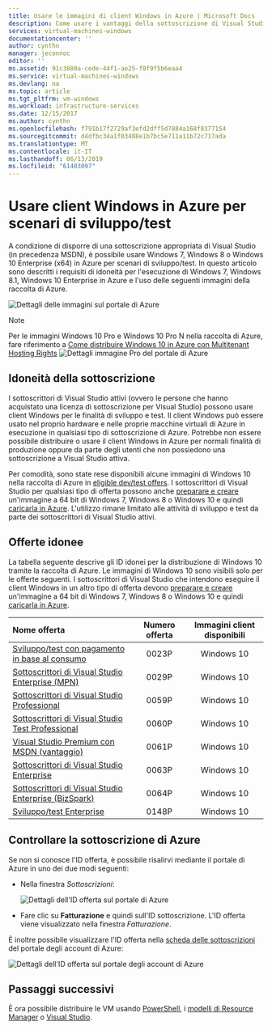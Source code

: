 ```yaml
---
title: Usare le immagini di client Windows in Azure | Microsoft Docs
description: Come usare i vantaggi della sottoscrizione di Visual Studio per distribuire Windows 7, Windows 8 o Windows 10 in Azure per scenari di sviluppo/test
services: virtual-machines-windows
documentationcenter: ''
author: cynthn
manager: jeconnoc
editor: ''
ms.assetid: 91c3880a-cede-44f1-ae25-f8f9f5b6eaa4
ms.service: virtual-machines-windows
ms.devlang: na
ms.topic: article
ms.tgt_pltfrm: vm-windows
ms.workload: infrastructure-services
ms.date: 12/15/2017
ms.author: cynthn
ms.openlocfilehash: f791b17f2729af3efd2dff5d7884a168f8377154
ms.sourcegitcommit: d4dfbc34a1f03488e1b7bc5e711a11b72c717ada
ms.translationtype: MT
ms.contentlocale: it-IT
ms.lasthandoff: 06/13/2019
ms.locfileid: "61403097"
---
```

# <a name="use-windows-client-in-azure-for-devtest-scenarios"></a>Usare client Windows in Azure per scenari di sviluppo/test
A condizione di disporre di una sottoscrizione appropriata di Visual Studio (in precedenza MSDN), è possibile usare Windows 7, Windows 8 o Windows 10 Enterprise (x64) in Azure per scenari di sviluppo/test. In questo articolo sono descritti i requisiti di idoneità per l'esecuzione di Windows 7, Windows 8.1, Windows 10 Enterprise in Azure e l'uso delle seguenti immagini della raccolta di Azure.

![Dettagli delle immagini sul portale di Azure](./media/client-images/windows-client-msdn-images.png) 

> [!NOTE]
> Per le immagini Windows 10 Pro e Windows 10 Pro N nella raccolta di Azure, fare riferimento a [Come distribuire Windows 10 in Azure con Multitenant Hosting Rights](windows-desktop-multitenant-hosting-deployment.md)
>![Dettagli immagine Pro del portale di Azure](./media/client-images/windows-client-pro-images.png) 
>

## <a name="subscription-eligibility"></a>Idoneità della sottoscrizione
I sottoscrittori di Visual Studio attivi (ovvero le persone che hanno acquistato una licenza di sottoscrizione per Visual Studio) possono usare client Windows per le finalità di sviluppo e test. Il client Windows può essere usato nel proprio hardware e nelle proprie macchine virtuali di Azure in esecuzione in qualsiasi tipo di sottoscrizione di Azure. Potrebbe non essere possibile distribuire o usare il client Windows in Azure per normali finalità di produzione oppure da parte degli utenti che non possiedono una sottoscrizione a Visual Studio attiva.

Per comodità, sono state rese disponibili alcune immagini di Windows 10 nella raccolta di Azure in [eligible dev/test offers](#eligible-offers). I sottoscrittori di Visual Studio per qualsiasi tipo di offerta possono anche [preparare e creare](prepare-for-upload-vhd-image.md) un'immagine a 64 bit di Windows 7, Windows 8 o Windows 10 e quindi [caricarla in Azure](upload-generalized-managed.md). L'utilizzo rimane limitato alle attività di sviluppo e test da parte dei sottoscrittori di Visual Studio attivi.

## <a name="eligible-offers"></a>Offerte idonee
La tabella seguente descrive gli ID idonei per la distribuzione di Windows 10 tramite la raccolta di Azure. Le immagini di Windows 10 sono visibili solo per le offerte seguenti. I sottoscrittori di Visual Studio che intendono eseguire il client Windows in un altro tipo di offerta devono [preparare e creare](prepare-for-upload-vhd-image.md) un'immagine a 64 bit di Windows 7, Windows 8 o Windows 10 e quindi [caricarla in Azure](upload-generalized-managed.md).

| Nome offerta | Numero offerta | Immagini client disponibili |
|:--- |:---:|:---:|
| [Sviluppo/test con pagamento in base al consumo](https://azure.microsoft.com/offers/ms-azr-0023p/) |0023P |Windows 10 |
| [Sottoscrittori di Visual Studio Enterprise (MPN)](https://azure.microsoft.com/offers/ms-azr-0029p/) |0029P |Windows 10 |
| [Sottoscrittori di Visual Studio Professional](https://azure.microsoft.com/offers/ms-azr-0059p/) |0059P |Windows 10 |
| [Sottoscrittori di Visual Studio Test Professional](https://azure.microsoft.com/offers/ms-azr-0060p/) |0060P |Windows 10 |
| [Visual Studio Premium con MSDN (vantaggio)](https://azure.microsoft.com/offers/ms-azr-0061p/) |0061P |Windows 10 |
| [Sottoscrittori di Visual Studio Enterprise](https://azure.microsoft.com/offers/ms-azr-0063p/) |0063P |Windows 10 |
| [Sottoscrittori di Visual Studio Enterprise (BizSpark)](https://azure.microsoft.com/offers/ms-azr-0064p/) |0064P |Windows 10 |
| [Sviluppo/test Enterprise](https://azure.microsoft.com/offers/ms-azr-0148p/) |0148P |Windows 10 |

## <a name="check-your-azure-subscription"></a>Controllare la sottoscrizione di Azure
Se non si conosce l'ID offerta, è possibile risalirvi mediante il portale di Azure in uno dei due modi seguenti:  

- Nella finestra *Sottoscrizioni*:

  ![Dettagli dell'ID offerta sul portale di Azure](./media/client-images/offer-id-azure-portal.png) 

- Fare clic su **Fatturazione** e quindi sull'ID sottoscrizione. L'ID offerta viene visualizzato nella finestra *Fatturazione*.

È inoltre possibile visualizzare l'ID offerta nella [scheda delle sottoscrizioni](https://account.windowsazure.com/Subscriptions) del portale degli account di Azure:

![Dettagli dell'ID offerta sul portale degli account di Azure](./media/client-images/offer-id-azure-account-portal.png) 

## <a name="next-steps"></a>Passaggi successivi
È ora possibile distribuire le VM usando [PowerShell](quick-create-powershell.md), i [modelli di Resource Manager](ps-template.md) o [Visual Studio](../../vs-azure-tools-resource-groups-deployment-projects-create-deploy.md).

